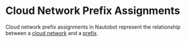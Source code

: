 # Cloud Network Prefix Assignments

Cloud network prefix assignments in Nautobot represent the relationship between a [cloud network](./cloudnetwork.md) and a [prefix](../ipam/prefix.md).
